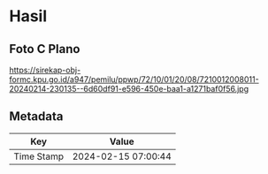 # Hasil

## Foto C Plano

https://sirekap-obj-formc.kpu.go.id/a947/pemilu/ppwp/72/10/01/20/08/7210012008011-20240214-230135--6d60df91-e596-450e-baa1-a1271baf0f56.jpg


## Metadata

| Key        | Value               |
| ---------- | ------------------- |
| Time Stamp | 2024-02-15 07:00:44 |



